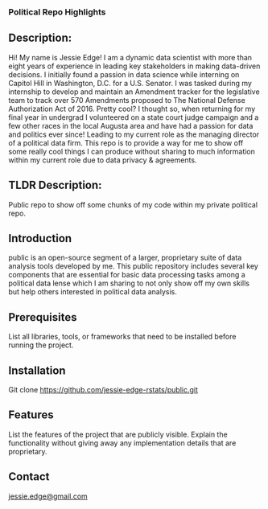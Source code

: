 ### Political Repo Highlights

## Description: 
Hi! My name is Jessie Edge! I am a dynamic data scientist with more than eight years of experience in leading key stakeholders in making data-driven decisions. I initially found a passion in data science while interning on Capitol Hill in Washington, D.C. for a U.S. Senator. I was tasked during my internship to develop and maintain an Amendment tracker for the legislative team to track over 570 Amendments proposed to The National Defense Authorization Act of 2016. Pretty cool? I thought so, when returning for my final year in undergrad I volunteered on a state court judge campaign and a few other races in the local Augusta area and have had a passion for data and politics ever since! Leading to my current role as the managing director of a political data firm. This repo is to provide a way for me to show off some really cool things I can produce without sharing to much information within my current role due to data privacy & agreements.  

## TLDR Description: 
Public repo to show off some chunks of my code within my private political repo. 

## Introduction
public is an open-source segment of a larger, proprietary suite of data analysis tools developed by me. This public repository includes several key components that are essential for basic data processing tasks among a political data lense which I am sharing to not only show off my own skills but help others interested in political data analysis.

## Prerequisites
List all libraries, tools, or frameworks that need to be installed before running the project.

## Installation
Git clone https://github.com/jessie-edge-rstats/public.git

## Features
List the features of the project that are publicly visible. Explain the functionality without giving away any implementation details that are proprietary.

## Contact
jessie.edge@gmail.com 
